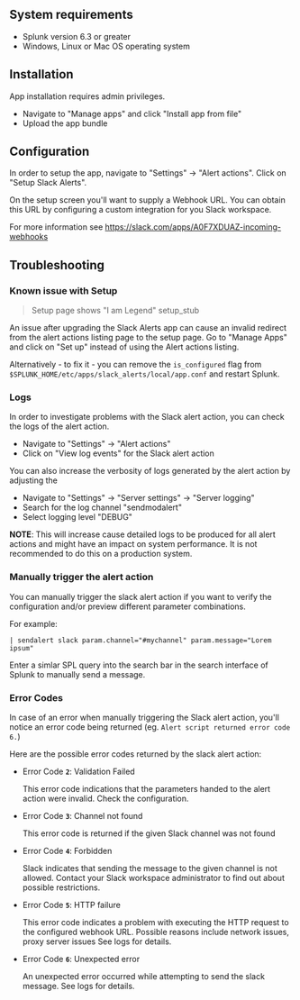 ## System requirements

-   Splunk version 6.3 or greater
-   Windows, Linux or Mac OS operating system

## Installation

App installation requires admin privileges.

-   Navigate to "Manage apps" and click "Install app from file"
-   Upload the app bundle

## Configuration

In order to setup the app, navigate to "Settings" -> "Alert actions". Click on "Setup Slack Alerts".

On the setup screen you'll want to supply a Webhook URL. You can obtain this URL by configuring a
custom integration for you Slack workspace.

For more information see https://slack.com/apps/A0F7XDUAZ-incoming-webhooks

## Troubleshooting

### Known issue with Setup

> Setup page shows "I am Legend" setup_stub

An issue after upgrading the Slack Alerts app can cause an invalid redirect from the alert actions listing page to the setup page. Go to "Manage Apps" and click on "Set up" instead of using the Alert actions listing.

Alternatively - to fix it - you can remove the `is_configured` flag from `$SPLUNK_HOME/etc/apps/slack_alerts/local/app.conf` and restart Splunk.

### Logs

In order to investigate problems with the Slack alert action, you can check the logs of the
alert action.

-   Navigate to "Settings" -> "Alert actions"
-   Click on "View log events" for the Slack alert action

You can also increase the verbosity of logs generated by the alert action by adjusting the

-   Navigate to "Settings" -> "Server settings" -> "Server logging"
-   Search for the log channel "sendmodalert"
-   Select logging level "DEBUG"

**NOTE**: This will increase cause detailed logs to be produced for all alert actions and might have an
impact on system performance. It is not recommended to do this on a production system.

### Manually trigger the alert action

You can manually trigger the slack alert action if you want to verify the configuration and/or preview different parameter combinations.

For example:

```
| sendalert slack param.channel="#mychannel" param.message="Lorem ipsum"
```

Enter a simlar SPL query into the search bar in the search interface of Splunk to manually send a message.

### Error Codes

In case of an error when manually triggering the Slack alert action, you'll notice an error code being returned (eg. `Alert script returned error code 6.`)

Here are the possible error codes returned by the slack alert action:

-   Error Code **`2`**: Validation Failed

    This error code indications that the parameters handed to the alert action were invalid. Check the configuration.

-   Error Code **`3`**: Channel not found

    This error code is returned if the given Slack channel was not found

-   Error Code **`4`**: Forbidden

    Slack indicates that sending the message to the given channel is not allowed. Contact your Slack workspace administrator to find out about possible restrictions.

-   Error Code **`5`**: HTTP failure

    This error code indicates a problem with executing the HTTP request to the configured webhook URL. Possible reasons include network issues, proxy server issues
    See logs for details.

-   Error Code **`6`**: Unexpected error

    An unexpected error occurred while attempting to send the slack message.
    See logs for details.
